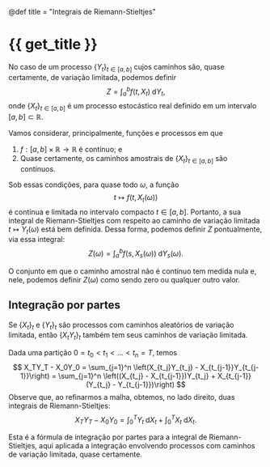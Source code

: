 @def title = "Integrais de Riemann-Stieltjes"

# {{ get_title }}

No caso de um processo $\{Y_t\}_{t\in [a, b]}$ cujos caminhos são, quase certamente, de variação limitada, podemos definir
$$
Z = \int_a^b f(t, X_t) \;\mathrm{d}Y_t,
$$
onde $\{X_t\}_{t \in [a, b]}$ é um processo estocástico real definido em um intervalo $[a, b]\subset \mathbb{R}$.

Vamos considerar, principalmente, funções e processos em que

1. $f:[a, b]\times \mathbb{R} \rightarrow \mathbb{R}$ é contínuo; e
2. Quase certamente, os caminhos amostrais de $\{X_t\}_{t\in [a,b]}$ são contínuos.

Sob essas condições, para quase todo $\omega$, a função
$$
t \mapsto f(t, X_t(\omega))
$$
é contínua e limitada no intervalo compacto $t\in [a, b]$. Portanto, a sua integral de Riemann-Stieltjes com respeito ao caminho de variação limitada $t \mapsto Y_t(\omega)$ está bem definida. Dessa forma, podemos definir $Z$ pontualmente, via essa integral:
$$
Z(\omega) = \int_a^b f(s, X_s(\omega)) \;\mathrm{d}Y_s(\omega).
$$

O conjunto em que o caminho amostral não é contínuo tem medida nula e, nele, podemos definir $Z(\omega)$ como sendo zero ou qualquer outro valor.

## Integração por partes

Se $\{X_t\}_t$ e $\{Y_t\}_t$ são processos com caminhos aleatórios de variação limitada, então $\{X_tY_t\}_t$ também tem seus caminhos de variação limitada.

Dada uma partição $0 = t_0 < t_1 < \ldots < t_n = T$, temos
$$
X_TY_T - X_0Y_0 = \sum_{j=1}^n \left(X_{t_j}Y_{t_j} - X_{t_{j-1}}Y_{t_{j-1}}\right) = \sum_{j=1}^n \left((X_{t_j} - X_{t_{j-1}})Y_{t_j} + X_{t_{j-1}}(Y_{t_j} - Y_{t_{j-1}})\right)
$$
Observe que, ao refinarmos a malha, obtemos, no lado direito, duas integrais de Riemann-Stieltjes:
$$
X_TY_T - X_0Y_0 = \int_0^T Y_t \;\mathrm{d}X_t + \int_0^T X_t \;\mathrm{d}X_t.
$$

Esta é a fórmula de integração por partes para a integral de Riemann-Stieltjes, aqui aplicada a integração envolvendo processos com caminhos de variação limitada, quase certamente.
